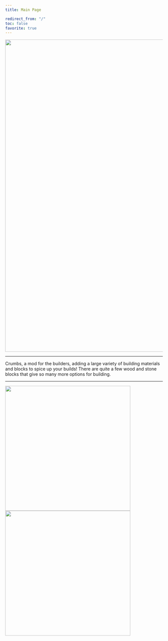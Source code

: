 ```yaml
---
title: Main Page

redirect_from: "/"
toc: false
favorite: true
---
```


<img style="width: 1000px;" src="https://imgur.com/qk9QsNm.png">

---

Crumbs, a mod for the builders, adding a large variety of building materials and blocks to spice up your builds! There are quite a few wood and stone blocks that give so many more options for building.

---

<img style="width: 400px;" src="https://i.imgur.com/5FF0Dep.gif"> <a href="https://discord.dodogang.net"><img style="width: 400px; image-rendering: crisp-edges;" src="https://i.imgur.com/8TqwKx0.png"></a>
